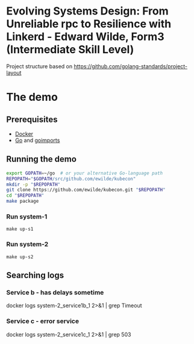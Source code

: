 # Evolving Systems Design: From Unreliable rpc to Resilience with Linkerd - Edward Wilde, Form3 (Intermediate Skill Level)                      
Project structure based on https://github.com/golang-standards/project-layout


# The demo
## Prerequisites
* [Docker](https://www.docker.com/community-edition#/download)
* [Go](https://golang.org/doc/install) and [goimports](https://godoc.org/golang.org/x/tools/cmd/goimports)

## Running the demo
```bash
export GOPATH=~/go  # or your alternative Go-language path
REPOPATH="$GOPATH/src/github.com/ewilde/kubecon"
mkdir -p "$REPOPATH"
git clone https://github.com/ewilde/kubecon.git "$REPOPATH"
cd "$REPOPATH"
make package
```

### Run system-1
`make up-s1`

### Run system-2
`make up-s2`



## Searching logs

### Service b - has delays sometime
docker logs system-2_service1b_1   2>&1  | grep Timeout

### Service c - error service
docker logs system-2_service1c_1   2>&1  | grep 503

